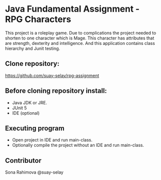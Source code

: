 # Java Fundamental Assignment - RPG Characters

This project is a roleplay game. Due to complications the project needed to shorten to one character which is Mage. This character has attributes that are strength, 
dexterity and intelligence. And this application contains class hierarchy and Junit testing. 

## Clone repository:
https://github.com/suay-selay/rpg-assignment


## Before cloning repository install:
* Java JDK or JRE.
* JUnit 5
* IDE (optional)

## Executing program
* Open project in IDE and run main-class.
* Optionally compile the project without an IDE and run main-class.

## Contributor
Sona Rahimova @suay-selay

